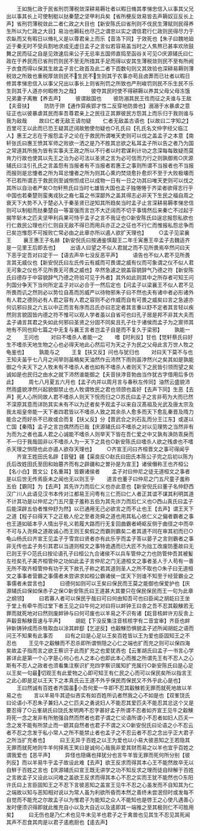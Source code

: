 <!-- { "loadSidebar": true } -->
　　王如施仁政于民省刑罚薄税敛深耕易耨壮者以暇日脩其孝悌忠信入以事其父兄出以事其长上可使制梃以挞秦楚之坚甲利兵矣【省所梗反敛易皆去声耨奴豆反长上声】省刑罚薄税敛此二者仁政之大目也【新安陈氏曰省刑则不伐民生薄赋则民得养生所以为仁政之大目】易治也耨耘也尽己之谓忠以实之谓信君行仁政则民得尽力于农畒而又有暇日以脩礼义是以尊君亲上而乐【音洛下同】于效死也【朱子曰魏地廹近于秦无时不受兵割地求成无虚日孟子之言似若容易盖当时之人焦熬已甚率欢欣鼓舞之民而征之自是见效速后来公子无忌率五国师直捣至函谷关可见○庆源辅氏曰仁政在于养民而已省刑罚则民不至无所措其手足而得以安其生薄税敛则民不至有所阙于衣食而得以保其生故孟子言仁政首及此二者下靣数句则又其效验也深耕易耨则薄税敛之所致也重税厚敛则民不生民不生则其于农事亦苟且卤莾而已壮者以暇日修其孝悌忠信入以事父兄出以事长上则省刑罚之所致也严刑峻罚则民不乐生民不乐生则其于人道亦何暇修为之哉】
　　彼夺其民时使不得耕耨以养其父母父母冻饿兄弟妻子离散【养去声】
　　彼谓敌国也
　　彼防溺其民王徃而征之夫谁与王敌【夫音扶】
　　防防于阱【通作穽疾郢才性二反穿地防兽也】溺溺于水暴虐之意征正也以彼暴虐其民而率吾尊君亲上之民往正其罪彼民方怨其上而乐归于我则谁与我为敌哉
　　故曰仁者无敌王请勿疑
　　仁者无敌盖古语也【以故曰二字知之】百里可王以此而已恐王疑其迂阔故勉使勿疑也○孔氏曰【孔氏名文仲字经父临江人】惠王之志在于报怨孟子之论在于救民所谓唯天吏则可以伐之盖孟子之本意【南轩张氏曰惠王愤其军师之败欲一洒之是乃不胜其忿欲之私耳孟子所以告之者乃为国之常道其所施为皆有实事夫王政之所以不行者以时君谋利计功之念深每每致疑而莫肯力行故也使其以先王之治为必可法以圣贤之言为必可信而力行之则孰御焉○庆源辅氏曰注引孔氏之言盖怨有当报者有不当报者若惠王之事则所谓不当报者也不当报而报则是忿懥者之所为耳忿懥者之所为则其心熏灼焚烧愈扑愈炽不至于大败极壊而不已若所谓志于救民则至诚恻怛成已以成物一日有一日之功其曰唯天吏则可以伐之其所以自治者严矣○勿轩熊氏曰当时七雄皆大国也孟子独惓惓于齐梁者欲得志行乎中国也若秦楚则蛮夷戎狄之裔七篇之书深鄙外之盖其得志必非天下生民之福自周之衰天下大势不入于楚必入于秦圣贤已逆知其所趋矣当时孟子止言深耕易耨孝悌忠信则可以制梃而挞秦楚自一等富强而言岂不大迂阔而不切于事情然后来秦亡不过起于揭竿斩木之匹夫坚甲利兵果可恃乎孟子之言不我证也○新安陈氏曰逞忿报怨私欲也行仁救民公理也行仁则自无敌不得已而用兵亦正之之征也不行仁而惟报私怨忿争而已矣岂惟怨不可报败亡常必由之此章亦所以遏人欲扩天理也】
　　○孟子见梁襄王
　　襄王惠王子名赫【新安倪氏曰按通鉴慎靓王二年壬寅惠王卒孟子去魏适齐是一见里王后即去也】
　　出语人曰望之不似人君就之而不见所畏焉卒然问曰天下恶乎定吾对曰定于一【语去声卒七没反恶平声】
　　语告也不似人君不见所畏言其无威仪也【新安倪氏曰左氏传云有威而可畏谓之威有仪而可象谓之仪不似人君无可象之仪也不见所畏无可畏之威也】卒然急遽之貌盖容貌辞气乃德之符【新安陈氏曰德存于中容貌辞气乃德之符验可见于外者】其外如此则其中之所存者可知王问列国分争天下当何所定孟子对以必合于一然后定也【问孟子以梁襄王不似人君不见所畏而讥之然则必以势位自髙而厉威严以待物邪朱子曰不然也夫有诸中者必形诸外有人君之德则必有人君之容有人君之容则不必作威而自有可畏之威矣曰言之急遽亦何讥邪曰艮之六五以中正而言有序而吕氏亦曰志定者其言重以舒不定者其言轻以疾然则言貌固皆内德之符不惟可以观人学者虽以自省可也曰孔子居是邦不非其大夫而孟子诵言其君之失如此何邪曰圣贤之分固不同矣且孔子仕于诸侯而孟子为之賔师其地有不同也抑七篇之中无复与襄王言者岂孟子自是而不复久于梁邪】
　　孰能一之
　　王问也
　　对曰不嗜杀人者能一之
　　嗜【时利反】甘也【觉轩蔡氏曰好生不嗜杀天地生物之心也必得天地此心然后可为天之子为民之父母此言万世人牧之龟鉴也】
　　孰能与之
　　王复【扶又反】问也与犹归也
　　对曰天下莫不与也王知夫苖乎七八月之间旱则苖槁矣天油然作云沛然下雨则苖浡然兴之矣其如是孰能御之今夫天下之人牧未有不嗜杀人者也如有不嗜杀人者则天下之民皆引领而望之矣诚如是也民归之由水之就下沛然谁能御之【夫音扶浡音勃由当作犹古字借用后多仿此】
　　周七八月夏五六月也【孟子内并以周月言与春秋左传同】油然云盛貌沛然雨盛貌浡然兴起貌御禁止也人牧谓牧民之君也领颈也盖好【去声下同】生恶【去声】死人心所同故人君不嗜杀人则天下恱而归之○苏氏曰孟子之言非苟为大而已然不深原其意而详防其实未有不以为迂者矣予观孟子以来自汉髙祖及光武及唐太宗及我太祖皇帝能一天下者四君皆以不嗜杀人致之其余杀人愈多而天下愈乱秦晋及隋力能合之而好杀不已故或合而复【扶乂反】分【晋武合之刘石乱而分王江东】或遂以亡国【秦隋】孟子之言岂偶然而已哉【庆源辅氏曰不嗜杀之对以见理势之当然非有为而为之者也盖人君之心诚能不嗜杀人则举天下皆在吾仁爱之中又孰有涣防乖戾而不一归于我哉固非以不嗜杀人为一天下之具也○新安陈氏曰嗜杀人欲之残虐也不嗜杀天理之恻隠也此亦遏人欲存天理也】
　　○齐宣王问曰齐桓晋文之事可得闻乎
　　齐宣王姓田氏名辟【音璧】疆【渠良反○赵氏曰田氏本陈公子完之后初以陈为氏后改姓田氏至田和始簒齐而有之辟疆和之曽孙是为宣王】诸侯僭称王也齐桓公【名小白】晋文公【名重耳】皆霸诸侯者
　　孟子对曰仲尼之徒无道桓文之事者是以后世无传焉臣未之闻也无以则王乎
　　道言也董子曰仲尼之门五尺童子羞称五伯【霸同】为【去声】其先诈力而后仁义也亦此意也【新安倪氏曰董子名仲舒西汉广川人此语见汉书本传对江都易王问粤有三仁而曰仁人者正其谊不谋其利明其道不计其功是以仲尼之门五尺童子羞称五伯为其先诈力而后仁义也○西山真氏曰孟子后能深辟五伯者惟仲舒为然】以已通用无己必欲言之而不止也王【去声】谓王天下之道【程子曰得天下之正极人伦之至者尧舜之道也用其私心依仁义之偏者霸者之事也王道如砥本乎人情出乎礼义若履大路而行无复回曲霸者崎岖反侧于曲径之中而卒不可与入尧舜之道故诚心而王则王矣假之而霸则霸矣二者其道不同在审其初而已○龟山杨氏曰齐宣王见孟子于雪宫曰贤者亦有此乐乎而孟子答以晏子之言则霸者之事非无传也孟子务引其君以当道则桓文之事特诡遇而已大匠不为拙工改废防墨故曰无已则王乎○范氏曰按论语孔子曰桓公九合诸侯不以兵车管仲之力也防管仲吾其被髪左祍矣孔子美齐桓管仲之功如此孟子言仲尼之门无道桓文之事者圣人于人苟有一善无所不取齐桓管仲有功于天下故孔子称之若其道则圣人之所不取也○朱子曰无道桓文之事事者营霸之事儒者未尝讲求如桓公霸诸侯一匡天下则谁不知至于经营霸业之事儒者未尝言也】
　　曰德何如则可以王矣曰保民而王莫之能御也保爱护也【庆源辅氏曰保如保赤子之保○新安陈氏曰王道甚大其要只在保民保民而王一句为此章之纲领】
　　曰若寡人者可以保民乎哉曰可曰何由知吾可也曰臣闻之胡龁曰王坐于堂上有牵牛而过堂下者王见之曰牛何之对曰将以衅钟王曰舎之吾不忍其觳觫若无罪而就死地对曰然则废衅钟与曰何可废也以羊易之不识有诸【龁音核衅许刃反舎上声觳音斛觫音速与平声】
　　胡龁【下没反集注音核核字有二音宜审】齐臣也衅钟新铸钟成而杀牲取血以涂其衅郄【乞逆反】也觳觫恐惧貌孟子述所闻胡龁之语而问王不知果有此事否
　　曰有之曰是心足以王矣百姓皆以王为爱也臣固知王之不忍也
　　王见牛之觳觫而不忍杀即所谓恻隠之心仁之端也扩而充之则可以保四海矣故孟子指而言之欲王察识于此而扩充之也爱犹吝也【云峯胡氏曰孟子一书言心学甚详此是第一个心字是心何心也人之本心也即此本心而推之所谓先王有不忍人之心斯有不忍人之政者也须看集注察识扩充四字察识属知扩充属行○新安陈氏曰是心足以王矣一句最切观王有此爱物之心即可知王有仁民之心而可以保民矣所以指言王之此心即是足以王天下之本真氏云王道不外乎保民而保民又不外乎此心是也】
　　王曰然诚有百姓者齐国虽小吾何爱一牛即不忍其觳觫若无罪而就死地故以羊易之也
　　言以羊易牛其迹似吝实有如百姓所讥者然我之心不如是也【双峯饶氏曰论语小不忍朱子兼妇人之仁匹夫之勇说妇人不能忍其爱匹夫不能忍其忿这个又是要忍得了○云峯胡氏曰饶氏发明两不忍字甚好孟子所谓不忍者如齐宣王见牛之觳觫将死一念之发非有所勉强自然而然者也君子谓之仁论语所谓小不忍者如妇人匹夫一念之发不能有所禁止而一聼其自然者也君子不谓之义○新安倪氏曰论语之小不忍云者不忍之念发于私小常人之所不能禁止者也孟子之不忍云者不忍之念出乎正大君子之所当扩充者也】
　　曰王无异于百姓之以王为爱也以小易大彼恶知之王若隐其无罪而就死地则牛羊何择焉王笑曰是诚何心哉我非爱其财而易之以羊也宜乎百姓之谓我爱也【恶平声】
　　异怪也隠痛也择犹分也言牛羊皆无罪而死何所分别【彼列反】而以羊易牛乎孟子故设此难【去声】欲王反求而得其本心王不能然故卒无以自觧于百姓之言也【庆源辅氏曰宣王既无讲学之功不知反求之理而徒自辩解于百姓之言故孟子又设此以问难之盖欲王反求而得其本心不忍之实而王犹不能然也○东阳许氏曰上言臣固知王之不忍下言彼恶知之盖宣王见牛不忍之心虽发而不自知其为仁之端故以知与恶知相对说以为常人虽为利欲所昏而本然之善终未尝泯但时或发每不自觉而不能充之尔故孟子以为惟君子为能知之众人不能知也是啓王之心使凡遇善心发时便须识得即就此推充自小以及大自近以及逺即其一端推之至其极则仁不可胜用矣】
　　曰无伤也是乃仁术也见牛未见羊也君子之于禽兽也见其生不忍见其死闻其声不忍食其肉是以君子逺庖厨也【逺去声】
